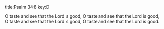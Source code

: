 title:Psalm 34:8
key:D

O taste and see that the Lord is good, 
O taste and see that the Lord is good, 
O taste and see that the Lord is good, 
O taste and see that the Lord is good.
